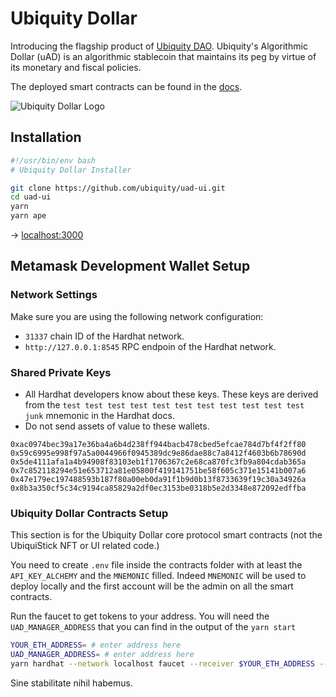 # Ubiquity Dollar

Introducing the flagship product of [Ubiquity DAO](https://ubq.fi/). Ubiquity's Algorithmic Dollar (uAD) is an algorithmic stablecoin that maintains its peg by virtue of its monetary and fiscal policies.

The deployed smart contracts can be found in the [docs](https://dao.ubq.fi/smart-contracts).

![Ubiquity Dollar Logo](https://user-images.githubusercontent.com/4975670/153777249-527395c0-0c52-4731-8b0a-77b7885fafda.png)

## Installation

```bash
#!/usr/bin/env bash
# Ubiquity Dollar Installer

git clone https://github.com/ubiquity/uad-ui.git
cd uad-ui
yarn
yarn ape
```

→ [localhost:3000](https://localhost:3000/)

## Metamask Development Wallet Setup

### Network Settings

Make sure you are using the following network configuration:

- `31337` chain ID of the Hardhat network.
- `http://127.0.0.1:8545` RPC endpoin of the Hardhat network.

### Shared Private Keys

- All Hardhat developers know about these keys. These keys are derived from the `test test test test test test test test test test test junk` mnemonic in the Hardhat docs.
- Do not send assets of value to these wallets.

```
0xac0974bec39a17e36ba4a6b4d238ff944bacb478cbed5efcae784d7bf4f2ff80
0x59c6995e998f97a5a0044966f0945389dc9e86dae88c7a8412f4603b6b78690d
0x5de4111afa1a4b94908f83103eb1f1706367c2e68ca870fc3fb9a804cdab365a
0x7c852118294e51e653712a81e05800f419141751be58f605c371e15141b007a6
0x47e179ec197488593b187f80a00eb0da91f1b9d0b13f8733639f19c30a34926a
0x8b3a350cf5c34c9194ca85829a2df0ec3153be0318b5e2d3348e872092edffba
```

### Ubiquity Dollar Contracts Setup

This section is for the Ubiquity Dollar core protocol smart contracts (not the UbiquiStick NFT or UI related code.)

You need to create `.env` file inside the contracts folder with at least the `API_KEY_ALCHEMY` and the `MNEMONIC` filled. Indeed `MNEMONIC` will be used to deploy locally and the first account will be the admin on all the smart contracts.

Run the faucet to get tokens to your address. You will need the `UAD_MANAGER_ADDRESS` that you can find in the output of the `yarn start`

```bash
YOUR_ETH_ADDRESS= # enter address here
UAD_MANAGER_ADDRESS= # enter address here
yarn hardhat --network localhost faucet --receiver $YOUR_ETH_ADDRESS --manager $UAD_MANAGER_ADDRESS
```

Sine stabilitate nihil habemus.
